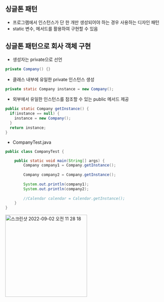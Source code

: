 ## 싱글톤 패턴
- 프로그램에서 인스턴스가 단 한 개만 생성되어야 하는 경우 사용하는 디자인 패턴
- static 변수, 메서드를 활용하여 구현할 수 있음

## 싱글톤 패턴으로 회사 객체 구현
- 생성자는 private으로 선언
```Java
private Company() {}
```

- 클래스 내부에 유일한 private 인스턴스 생성
```Java
private static Company instance = new Company();
```

- 외부에서 유일한 인스턴스를 참조할 수 있는 public 메서드 제공
```Java
public static Company getInstance() {
  if(instance == null) {
    instance = new Company();
  }
  return instance;
}
```

- CompanyTest.java
```Java
public class CompanyTest {

	public static void main(String[] args) {
		Company company1 = Company.getInstance();
		
		Company company2 = Company.getInstance();
		
		System.out.println(company1);
		System.out.println(company2);
		
		//Calendar calendar = Calendar.getInstance();
	}
}
```

<img width="259" alt="스크린샷 2022-09-02 오전 11 28 18" src="https://user-images.githubusercontent.com/75515697/188045716-31d4593c-d7c2-46e3-a3cd-067de4eaae09.png">
